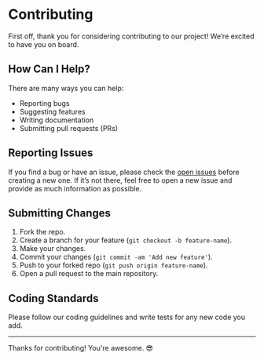 # Contributing

First off, thank you for considering contributing to our project! We’re excited to have you on board.

## How Can I Help?

There are many ways you can help:
- Reporting bugs
- Suggesting features
- Writing documentation
- Submitting pull requests (PRs)

## Reporting Issues

If you find a bug or have an issue, please check the [open issues](https://github.com/subhamay-bhattacharyya/1111-api-gateway-py-sam/issues) before creating a new one. If it’s not there, feel free to open a new issue and provide as much information as possible.

## Submitting Changes

1. Fork the repo.
2. Create a branch for your feature (`git checkout -b feature-name`).
3. Make your changes.
4. Commit your changes (`git commit -am 'Add new feature'`).
5. Push to your forked repo (`git push origin feature-name`).
6. Open a pull request to the main repository.
   
## Coding Standards

Please follow our coding guidelines and write tests for any new code you add. 

---

Thanks for contributing! You're awesome. 😎
